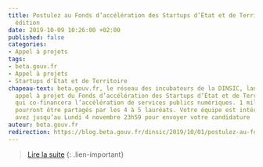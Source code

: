 ```yaml
---
title: Postulez au Fonds d’accélération des Startups d’État et de Territoire ! - 2e
  édition
date: 2019-10-09 10:26:00 +02:00
published: false
categories:
- Appel à projets
tags:
- beta.gouv.fr
- Appel à projets
- Startups d'Etat et de Territoire
chapeau-text: beta.gouv.fr, le réseau des incubateurs de la DINSIC, lance le deuxième
  appel à projet du Fonds d’accélération des Startups d’État et de Territoire (FAST),
  qui co-financera l’accélération de services publics numériques. 1 million d’euros
  pourront être partagés par les 4 à 5 lauréats. Votre équipe est intéressée ? Vous
  avez jusqu’au Lundi 4 novembre 23h59 pour envoyer votre candidature !
auteur: beta.gouv.fr
redirection: https://blog.beta.gouv.fr/dinsic/2019/10/01/postulez-au-fonds-d-acceleration-des-startups-d-etat-2eme-edition/
---
```


> [Lire la suite](https://blog.beta.gouv.fr/dinsic/2019/10/01/postulez-au-fonds-d-acceleration-des-startups-d-etat-2eme-edition/)
{: .lien-important}
